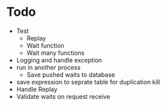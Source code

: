 ﻿# Todo
* Test
	* Replay
	* Wait function
	* Wait many functions
* Logging and handle exception
* run in another process
	* Save pushed waits to database
* save expression to seprate table for duplication kill
* Handle Replay
* Validate waits on request receive

